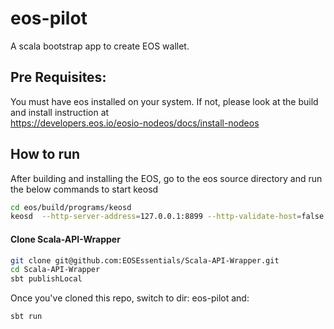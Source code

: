 # eos-pilot  
A scala bootstrap app to create EOS wallet.  

## Pre Requisites:

You must have eos installed on your system. If not, please look at the build and install instruction at   
 https://developers.eos.io/eosio-nodeos/docs/install-nodeos  

## How to run  
After building and installing the EOS, go to the eos source directory and run the below commands to start keosd   
```bash
cd eos/build/programs/keosd
keosd  --http-server-address=127.0.0.1:8899 --http-validate-host=false --plugin eosio::http_plugin --verbose-http-errors
```
#### Clone Scala-API-Wrapper

```bash
git clone git@github.com:EOSEssentials/Scala-API-Wrapper.git
cd Scala-API-Wrapper
sbt publishLocal  
```

Once you've cloned this repo, switch to dir: eos-pilot and: 
 ```bash
 sbt run  
 ```
